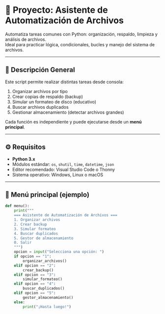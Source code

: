 # 📁 Proyecto: Asistente de Automatización de Archivos

Automatiza tareas comunes con Python: organización, respaldo, limpieza y análisis de archivos.  
Ideal para practicar lógica, condicionales, bucles y manejo del sistema de archivos.

---

## 🧠 Descripción General

Este script permite realizar distintas tareas desde consola:
1. Organizar archivos por tipo  
2. Crear copias de respaldo (backup)  
3. Simular un formateo de disco (educativo)  
4. Buscar archivos duplicados  
5. Gestionar almacenamiento (detectar archivos grandes)

Cada función es independiente y puede ejecutarse desde un **menú principal**.

---

## ⚙️ Requisitos

- **Python 3.x**
- Módulos estándar: `os`, `shutil`, `time`, `datetime`, `json`
- Editor recomendado: Visual Studio Code o Thonny
- Sistema operativo: Windows, Linux o macOS

---

## 🧩 Menú principal (ejemplo)

```python
def menu():
    print("""
    === Asistente de Automatización de Archivos ===
    1. Organizar archivos
    2. Crear backup
    3. Simular formateo
    4. Buscar duplicados
    5. Gestor de almacenamiento
    0. Salir
    """)
    opcion = input("Selecciona una opción: ")
    if opcion == "1":
        organizar_archivos()
    elif opcion == "2":
        crear_backup()
    elif opcion == "3":
        simular_formateo()
    elif opcion == "4":
        buscar_duplicados()
    elif opcion == "5":
        gestor_almacenamiento()
    else:
        print("¡Hasta luego!")
